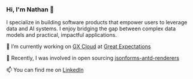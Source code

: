 ### Hi, I'm Nathan 👋

I specialize in building software products that empower users to leverage data and AI systems. I enjoy bridging the gap between complex data models and practical, impactful applications.

🚀 I’m currently working on [GX Cloud](https://greatexpectations.io/cloud) at [Great Expectations](https://github.com/great-expectations/great_expectations)

🌱 Recently, I was involved in open sourcing [jsonforms-antd-renderers](https://github.com/great-expectations/jsonforms-antd-renderers)

📫 You can find me on [LinkedIn](https://www.linkedin.com/in/jnathanfarmer/)

<!--
**NathanFarmer/NathanFarmer** is a ✨ _special_ ✨ repository because its `README.md` (this file) appears on your GitHub profile.

Here are some ideas to get you started:

- 🔭 I’m currently working on ...
- 🌱 I’m currently learning ...
- 👯 I’m looking to collaborate on ...
- 🤔 I’m looking for help with ...
- 💬 Ask me about ...
- 📫 How to reach me: ...
- 😄 Pronouns: ...
- ⚡ Fun fact: ...
-->
